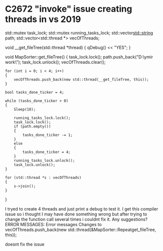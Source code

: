 
# C2672 "invoke" issue creating threads in vs 2019

std::mutex task_lock;
    std::mutex running_tasks_lock;
    std::vector<std::string> path;
    std::vector<std::thread *> vecOfThreads;

void __get_fileTree(std::thread *thread)
{
    qDebug() << "YES";
}

void MapSorter::get_fileTree()
{
    task_lock.lock();
    path.push_back("D:\\ymir work\\");
    task_lock.unlock();
    vecOfThreads.clear();

    for (int i = 0; i < 4; i++)
    {
        vecOfThreads.push_back(new std::thread(__get_fileTree, this));
    }

    bool tasks_done_ticker = 4;

    while (tasks_done_ticker > 0) 
    {
        Sleep(10);

        running_tasks_lock.lock();
        task_lock.lock();
        if (path.empty())
        {
            tasks_done_ticker -= 1;
        }
        else 
        {
            tasks_done_ticker = 4;
        }
        running_tasks_lock.unlock();
        task_lock.unlock();
    }

    for (std::thread *s : vecOfThreads)
    {
        s->join();
    }
}

I tryed to create 4 threads and just print a debug to test it. I get this compiler issue so i thought I may have done something wrong but after trying to change the function call several times i couldnt fix it. Any suggestions?
ERROR MESSAGES:
Error messages
Changes to
vecOfThreads.push_back(new std::thread(&MapSorter::Repeatget_fileTree, this));

doesnt fix the issue

        